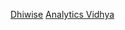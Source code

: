 [Dhiwise](https://www.dhiwise.com/blog?page=1)
[Analytics Vidhya](https://www.analyticsvidhya.com/blog-archive/)
